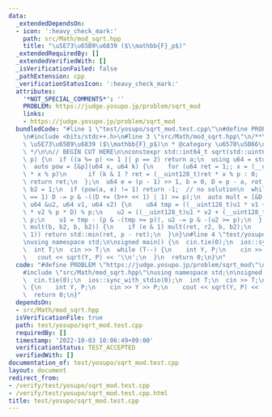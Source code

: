 ```yaml
---
data:
  _extendedDependsOn:
  - icon: ':heavy_check_mark:'
    path: src/Math/mod_sqrt.hpp
    title: "\u5E73\u65B9\u6839 ($\\mathbb{F}_p$)"
  _extendedRequiredBy: []
  _extendedVerifiedWith: []
  _isVerificationFailed: false
  _pathExtension: cpp
  _verificationStatusIcon: ':heavy_check_mark:'
  attributes:
    '*NOT_SPECIAL_COMMENTS*': ''
    PROBLEM: https://judge.yosupo.jp/problem/sqrt_mod
    links:
    - https://judge.yosupo.jp/problem/sqrt_mod
  bundledCode: "#line 1 \"test/yosupo/sqrt_mod.test.cpp\"\n#define PROBLEM \"https://judge.yosupo.jp/problem/sqrt_mod\"\
    \n#include <bits/stdc++.h>\n#line 3 \"src/Math/mod_sqrt.hpp\"\n/**\n * @title\
    \ \u5E73\u65B9\u6839 ($\\mathbb{F}_p$)\n * @category \u6570\u5B66\n * O(log p)\n\
    \ */\n\n// BEGIN CUT HERE\n\nconstexpr std::int64_t sqrt(std::uint64_t a, std::uint64_t\
    \ p) {\n  if ((a %= p) <= 1 || p == 2) return a;\n  using u64 = std::uint64_t;\n\
    \  auto pow = [&p](u64 x, u64 k) {\n    for (u64 ret = 1;; x = (__uint128_t)x\
    \ * x % p)\n      if (k & 1 ? ret = (__uint128_t)ret * x % p : 0; !(k >>= 1))\
    \ return ret;\n  };\n  u64 e = (p - 1) >> 1, b = 0, D = p - a, ret = 1, r2 = 0,\
    \ b2 = 1;\n  if (pow(a, e) != 1) return -1;  // no solution\n  while (pow(D, e)\
    \ == 1) D -= p & -((D += (b++ << 1) | 1) >= p);\n  auto mult = [&D, &p](u64 &u1,\
    \ u64 &u2, u64 v1, u64 v2) {\n    u64 tmp = ((__uint128_t)u1 * v1 + (__uint128_t)u2\
    \ * v2 % p * D) % p;\n    u2 = ((__uint128_t)u1 * v2 + (__uint128_t)u2 * v1) %\
    \ p;\n    u1 = tmp - (p & -(tmp >= p)), u2 -= p & -(u2 >= p);\n  };\n  for (++e;;\
    \ mult(b, b2, b, b2)) {\n    if (e & 1) mult(ret, r2, b, b2);\n    if (!(e >>=\
    \ 1)) return std::min(ret, p - ret);\n  }\n}\n#line 4 \"test/yosupo/sqrt_mod.test.cpp\"\
    \nusing namespace std;\n\nsigned main() {\n  cin.tie(0);\n  ios::sync_with_stdio(0);\n\
    \  int T;\n  cin >> T;\n  while (T--) {\n    int Y, P;\n    cin >> Y >> P;\n \
    \   cout << sqrt(Y, P) << '\\n';\n  }\n  return 0;\n}\n"
  code: "#define PROBLEM \"https://judge.yosupo.jp/problem/sqrt_mod\"\n#include <bits/stdc++.h>\n\
    #include \"src/Math/mod_sqrt.hpp\"\nusing namespace std;\n\nsigned main() {\n\
    \  cin.tie(0);\n  ios::sync_with_stdio(0);\n  int T;\n  cin >> T;\n  while (T--)\
    \ {\n    int Y, P;\n    cin >> Y >> P;\n    cout << sqrt(Y, P) << '\\n';\n  }\n\
    \  return 0;\n}"
  dependsOn:
  - src/Math/mod_sqrt.hpp
  isVerificationFile: true
  path: test/yosupo/sqrt_mod.test.cpp
  requiredBy: []
  timestamp: '2022-10-03 10:06:49+09:00'
  verificationStatus: TEST_ACCEPTED
  verifiedWith: []
documentation_of: test/yosupo/sqrt_mod.test.cpp
layout: document
redirect_from:
- /verify/test/yosupo/sqrt_mod.test.cpp
- /verify/test/yosupo/sqrt_mod.test.cpp.html
title: test/yosupo/sqrt_mod.test.cpp
---
```

